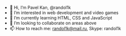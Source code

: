 - 👋 Hi, I’m Pavel Kan, @randol1k
- 👀 I’m interested in web development and video games
- 🌱 I’m currently learning HTML, CSS and JavaScript
- 💞️ I’m looking to collaborate on areas above
- 📫 How to reach me: randol1k@mail.ru, Skype: randol1k

<!---
randol1k/randol1k is a ✨ special ✨ repository because its `README.md` (this file) appears on your GitHub profile.
You can click the Preview link to take a look at your changes.
--->
